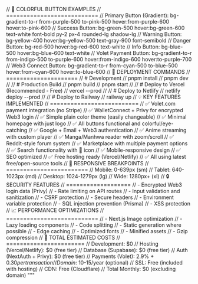 // 🎨 COLORFUL BUTTON EXAMPLES
// ===========================
// Primary Button (Gradient): bg-gradient-to-r from-purple-500 to-pink-500 hover:from-purple-600 hover:to-pink-600
// Success Button: bg-green-500 hover:bg-green-600 text-white font-bold py-2 px-4 rounded-lg shadow-lg
// Warning Button: bg-yellow-400 hover:bg-yellow-500 text-gray-900 font-semibold
// Danger Button: bg-red-500 hover:bg-red-600 text-white
// Info Button: bg-blue-500 hover:bg-blue-600 text-white
// Volet Payment Button: bg-gradient-to-r from-indigo-500 to-purple-600 hover:from-indigo-600 hover:to-purple-700
// Web3 Connect Button: bg-gradient-to-r from-cyan-500 to-blue-500 hover:from-cyan-600 hover:to-blue-600
// 🚀 DEPLOYMENT COMMANDS
// =====================
// # Development
// pnpm install
// pnpm dev
// 
// # Production Build
// pnpm build
// pnpm start
// 
// # Deploy to Vercel (Recommended - Free)
// vercel --prod
// 
// # Deploy to Netlify
// netlify deploy --prod
// 
// # Deploy to Railway
// railway up
// 💡 KEY FEATURES IMPLEMENTED
// ==========================
// ✅ Volet.com payment integration (no Stripe)
// ✅ WalletConnect + Privy for encrypted Web3 login
// ✅ Simple plain color theme (easily changeable)
// ✅ Minimal homepage with just logo
// ✅ All buttons functional and colorful/eye-catching
// ✅ Google + Email + Web3 authentication
// ✅ Anime streaming with custom player
// ✅ Manga/Manhwa reader with zoom/scroll
// ✅ Reddit-style forum system
// ✅ Marketplace with multiple payment options
// ✅ Search functionality with 🔎 icon
// ✅ Mobile-responsive design
// ✅ SEO optimized
// ✅ Free hosting ready (Vercel/Netlify)
// ✅ All using latest free/open-source tools
// 📱 RESPONSIVE BREAKPOINTS
// ========================
// Mobile: 0-639px (sm)
// Tablet: 640-1023px (md)
// Desktop: 1024-1279px (lg)
// Wide: 1280px+ (xl)
// 🔒 SECURITY FEATURES
// ===================
// - Encrypted Web3 login data (Privy)
// - Rate limiting on API routes
// - Input validation and sanitization
// - CSRF protection
// - Secure headers
// - Environment variable protection
// - SQL injection prevention (Prisma)
// - XSS protection
// 📈 PERFORMANCE OPTIMIZATIONS
// ===========================
// - Next.js Image optimization
// - Lazy loading components
// - Code splitting
// - Static generation where possible
// - Edge caching
// - Optimized fonts
// - Minified assets
// - Gzip compression
// 🎯 TOTAL ESTIMATED COSTS
// =======================
// Development: $0
// Hosting (Vercel/Netlify): $0 (free tier)
// Database (Supabase): $0 (free tier)
// Auth (NextAuth + Privy): $0 (free tier)
// Payments (Volet): 2.9% + $0.30 per transaction
// Domain: ~$10-15/year (optional)
// SSL: Free (included with hosting)
// CDN: Free (Cloudflare)
// Total Monthly: $0 (excluding domain)
"""
